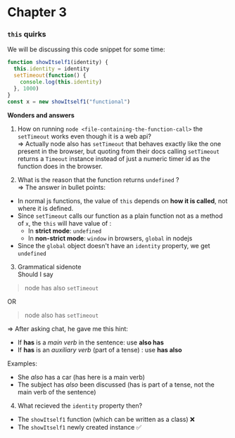 # Chapter 3 

### `this` quirks
We will be discussing this code snippet for some time: 
```js
function showItself1(identity) {
  this.identity = identity
  setTimeout(function() {
    console.log(this.identity)
  }, 1000)
}
const x = new showItself1("functional")
```

**Wonders and answers**
1. How on running `node <file-containing-the-function-call>` the `setTimeout` works even though it is a web api?  
=> Actually node also has `setTimeout` that behaves exactly like the one present in the browser, but quoting from their docs calling `setTimeout` returns a `Timeout` instance instead of just a numeric timer id as the function does in the browser.

2. What is the reason that the function returns `undefined` ?  
=> The answer in bullet points: 
- In normal js functions, the value of `this` depends on **how it is called**, not where it is defined.
- Since `setTimeout` calls our function as a plain function not as a method of `x`, the `this` will have value of : 
  - In **strict mode**: `undefined`
  - In **non-strict mode**: `window` in browsers, `global` in nodejs
- Since the `global` object doesn't have an `identity` property, we get `undefined`

3. Grammatical sidenote  
Should I say
> node has also `setTimeout`   

OR  

> node also has `setTimeout`

=> After asking chat, he gave me this hint: 
- If **has** is a *main verb* in the sentence: use **also has**
- If **has** is an *auxiliary verb* (part of a tense) : use **has also**

Examples: 
- She *also* has a car (has here is a main verb)
- The subject has *also* been discussed (has is part of a tense, not the main verb of the sentence)

4. What recieved the `identity` property then?
- The `showItself1` function (which can be written as a class) ❌
- The `showItself1` newly created instance ✅
